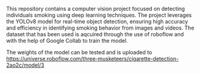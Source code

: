 This repository contains a computer vision project focused on detecting individuals smoking using deep learning techniques. The project leverages the YOLOv8 model for real-time object detection, ensuring high accuracy and efficiency in identifying smoking behavior from images and videos. The dataset that has been used is aqcuired through the use of roboflow and with the help of Google Collab to train the model.

The weights of the model can be tested and is uploaded to https://universe.roboflow.com/three-musketeers/cigarette-detection-2ao2c/model/3
